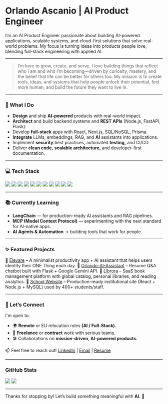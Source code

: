 # Orlando Ascanio | AI Product Engineer

I’m an AI Product Engineer passionate about building AI-powered applications, scalable systems, and cloud-first solutions that solve real-world problems. My focus is turning ideas into products people love, blending full-stack engineering with applied AI.

---

> I’m here to grow, create, and serve.
> I love building things that reflect who I am and who I’m becoming—driven by curiosity, mastery, and the belief that life can be better for others too.
> My mission is to create tools, ideas, and systems that help people unlock their potential, feel more human, and build the future they want to live in.

---

### 🔧 What I Do
- **Design** and ship **AI-powered** products with real-world impact.
- **Architect** and build backend systems and **REST APIs** (Node.js, FastAPI, Flask).
- Develop **full-stack** apps with React, Next.js, SQL/NoSQL, Prisma.
- **Integrate** LLMs, embeddings, RAG, and **AI** assistants into applications.
- Implement **security** best practices, automated **testing,** and CI/CD.
- Deliver **clean code,** **scalable architecture,** and developer-first documentation.

---

### 💻 Tech Stack
<span> 
<img src="https://img.shields.io/badge/javascript-%23323330.svg?style=for-the-badge&logo=javascript&logoColor=%23F7DF1E">
<img src="https://img.shields.io/badge/python-3670A0?style=for-the-badge&logo=python&logoColor=ffdd54"> 
<img src="https://img.shields.io/badge/typescript-%23007ACC.svg?style=for-the-badge&logo=typescript&logoColor=white">
<img src="https://img.shields.io/badge/express.js-%23404d59.svg?style=for-the-badge&logo=express&logoColor=%2361DAFB">
<img src="https://img.shields.io/badge/fastapi-005571?style=for-the-badge&logo=fastapi">
<img src="https://img.shields.io/badge/flask-000000?style=for-the-badge&logo=flask&logoColor=white">
<img src="https://img.shields.io/badge/node.js-6DA55F?style=for-the-badge&logo=node.js&logoColor=white">
<img src="https://img.shields.io/badge/react-%2320232a.svg?style=for-the-badge&logo=react&logoColor=%2361DAFB"> 
<img src="https://img.shields.io/badge/next.js-black?style=for-the-badge&logo=next.js&logoColor=white"> 
<img src="https://img.shields.io/badge/docker-%230db7ed.svg?style=for-the-badge&logo=docker&logoColor=white">  
<img src="https://img.shields.io/badge/git-%23F05033.svg?style=for-the-badge&logo=git&logoColor=white"> 
</span>

---

### 📚 Currently Learning
- **LangChain** — for production-ready AI assistants and RAG pipelines.  
- **MCP (Model Context Protocol)** — experimenting with the next standard for AI-native apps. 
-  **AI Agents & Automation** → building tools that work for people.

---

### ✨ Featured Projects

🔹 [Elevare](https://github.com/Gojer16/Elevare) – A minimalist productivity app + AI assistant that helps users identify their ONE Thing each day.
🔹 [Orlando-AI-Assistant](https://github.com/Gojer16/Orlando-AI-Assistant) – Resume Q&A chatbot built with Flask + Google Gemini API.
🔹 [Librora](https://github.com/Gojer16/Librora) – SaaS book management platform with global catalog, personal libraries, and reading analytics.
🔹 [School Website](https://github.com/Gojer16/School-Webiste) – Production-ready institutional site (React + Node.js + MySQL) used by 400+ students/staff.

---

### 🤝 Let’s Connect
I'm open to:
- 🌍 **Remote** or EU relocation roles **(AI / Full-Stack).**
- 🧩 **Freelance** or **contract** work with serious teams.
- 🛠 Collaborations on **mission-driven**, **AI-powered products.**

📫 Feel free to reach out!
[LinkedIn](https://www.linkedin.com/in/orlando-ascanio-dev) | [Email](mailto:gojer@naver.com) | [Resume](http://react-basic-resume.vercel.app)

---

### GitHub Stats
[![](https://github-readme-stats.vercel.app/api?username=gojer16&show_icons=true&theme=tokyonight&hide_border=true&locale=en)](https://github.com/gojer16)
[![](https://github-readme-streak-stats.herokuapp.com/?user=gojer16&theme=material-palenight)](https://github.com/gojer16)

---

Thanks for stopping by! Let’s build something meaningful with **AI.** 🙌
